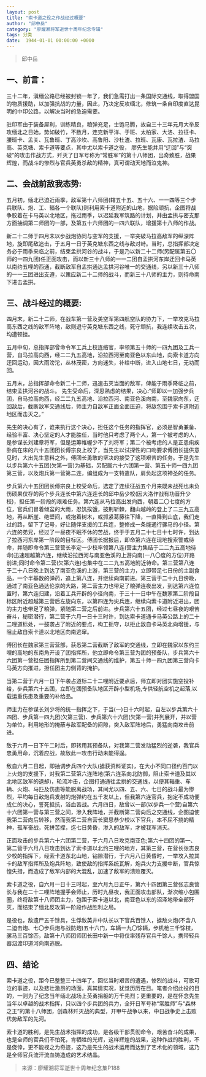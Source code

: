 ```yaml
---
layout: post
title: "索卡道之役之作战经过概要"
author: "邱中岳"
category: "廖耀湘将军逝世十周年纪念专辑"
tags: 分类
date:  1944-01-01 00:00:00 +0000
---
```

> 邱中岳

## 一、前言：

三十二年，滇缅公路已经被封锁一年了，我们急需打出一条国际交通线，取得盟国的物质援助，以加强抗战的力量，因此，乃决定反攻缅北，修筑一条自印度直达昆明的中印公路，以解决当时的急迫需要。

驻印军由于装备犀利，训练精良，粮弹充足，士饱马腾，故自三十三年元月大举反攻缅北之日始，势如破竹，不数月，连克新平洋、于班、太柏家、大洛、拉征卡、腰班卡、孟关、瓦鲁班、丁高沙坎、高鲁阳、沙杜渣、拉班、瓦康、瓦拉渣、马拉高、英克塘、索卡道等要点，其中尤以索卡道之役， 廖先生能并用“迂回”与“突破”的攻击作战方式，歼灭了日军号称为“常胜军”的第十八师团，出奇致胜，战果辉煌，而战斗的惨烈与官兵英勇杀敌的精神，真可谓动天地而泣鬼神。

## 二、会战前敌我态势:

五月初，缅北已迫近雨季，敌军第十八师团(辖五十五、五十六、一一四等三个步兵联队、炮、工、辎各一个联队)则利用索卡道附近的山地，据险顽抗，企图将战争胶着在卡马英以北地区，拖过雨季，以迟延我军筑路的计划，并由孟拱与密支那方面抽调第二师团的一部，及第五十六师团的一四六联队，增援第十八师的作战。

新二十二师于四月末以步战炮协同与空军的支援，一举突破马拉高敌军的纵深阵地，旋即尾敌追击，于五月一日于英克塘东西之线与敌对峙。当时，总指挥部决定务必于雨季来临之前，结束孟拱河谷的战斗，于是乃以新二十二师(另配属第五〇师的一四九团)任正面攻击，而以新三十八师的一一二团自孟拱河东岸迂回卡马英以南约五哩的西通，截断敌军自孟拱通达孟拱河谷唯一的交通线，另以新三十八师的一一三团进出支遵，以策应新二十二师的战斗，而新三十八师的主力，则待命南下进击孟拱。

## 三、战斗经过的概要:

四月末，新二十二师，在战车第一营及美空军第四航空队的协力下，一举攻克马拉高东西之线的敌军阵地，敌则退守英克塘东西之线，死守顽抗，我连续攻击五次，均遭顿挫。

五月中旬，总指挥部曾命令军工兵上校连络官，率领第五十师的一四九团及工兵一营，自马拉高向西，经二二九五高地，沿拉西河至南亚色以东山地，向索卡道方向迂回运动，因大雨滂沱，丛林茂密，方向迷失，补给中断，进入山地七日，无功而回。

五月末，总指挥部命令新二十二师，迅速击灭当面的敌军，俾能于雨季降临之前，结束孟拱河谷的战斗。 先生受命后，深思熟虑的结果，决心:“师即以一加强步兵团，自马拉高向西，经二二九五高地、沿拉西河、南亚色溪向南，至魏家向东，迂回敌后，截断敌军交通线后，师主力自敌军正面全面压迫，将敌包围于索卡道附近地区而击灭之。”

先生的决心有了，谁来执行这个决心，担任这个任务的指挥官，必须是智勇兼备、经验丰富、决心坚定的人才能胜任，当时他只考虑了两个人，第一个被考虑的人，是参谋长刘建章将军，但是运筹帷幄少不了刘将军；第二个被考虑的人是正患痢疾卧病在床的六十五团团长傅宗良上校了，当先生以试探性的口吻要求傅团长提供意见时，大出先生意料之外，傅团长勇敢的坚决的接受了这项艰苦的任务。于是先生以步兵第六十五团(欠第一营)为基础，另配属六十六团第一营、第五十师一四九团第三营，以及炮兵第一营第二连，编组成为一支特遣队，肩负起这项神圣的任务。

步兵第六十五团团长傅宗良上校受命后，选定了连续征战五个月来既未战死也未负伤硕果仅存的两个步兵连长中第六连连长的邱中岳少校(因大洛作战有功晋升少校)，担任第一阶段的艰难任务。第六连从马拉高出发向西，朝着二〇七度的方位，官兵们冒着倾盆的大雨，忍饥挨饿，披荆斩棘，翻山越岭的登上了二三九五高地，再从断崖、绝壁间，或抱着树木，或抓紧葛藤往下降，一直降到山底，我们走过的路，留下了记号，好让随伴支援的工兵连，整修成一条能通行骡马的小径。第六连的弟兄，经过了一昼夜不眠不休的苦战，终于于五月二十七日十七时许，到达了拉西河东岸第一阶段的目标区。傅团长据报后，即命第六连在现地搜索警戒待命，并随即命令第三营营长李定一少校率领第八连(营主力集结于二二九五高地待命)迅速超越第六连，继续沿拉西河与南亚色溪的上游向南(一八〇度的方位)开路前进;同时命令第二营(欠第六连)也集中在二二九五高地附近待命。第三营第八连于二十八日晚上到达了南亚色溪的上游，第三营的主力，立即带足七日份的主副食品，一个半基数的弹药，追上第八连，并继续向南前进。第三营于二十九日傍晚，通过了南亚色通达伦京的大路，第二营主力也带足了粮弹连夜出发，到达第六连位置时，第六连归建，沿着工兵开辟的小径向南，于三十一日中午在魏家第二阶段目标区附近超越第三营后左旋向东，以第四连为尖兵连，继续向索卡道附近进出，团的主力也带足了粮弹，紧随第二营之后前进。步兵第六十五团，经过七昼夜的艰苦奋斗，秘密潜行，第二营于六月一日十三时许，到达索卡道通卡马英公路上的二十二哩道标处，一鼓袭占了附近的要点，构工扼守，以拒止敌自卡马英北向增援，与阻止敌自索卡道以北地区向南逃窜。

傅团长在魏家第三营营部，获悉第二营截断了敌军的交通线，立即在魏家以东约三哩的高地的东南角开设了团指挥所，他立即命令第三营为团的预备队，步兵第六十六团第一营担任团指挥所到第二营间交通线的维护，第五十师一四九团第三营向卡马英方向推进，担任团主力侧背的掩护。

当第二营于六月一日下午袭占道标二十二哩附近要点后，师立即对团实施空投补给，步兵第六十五团，立即在团预备队地区开辟小型机场,专供轻航空机之起落,以载运重伤患及重要的补给品。

师主力在参谋长刘少将的统一指挥之下，于当(一)日十六时起，自左以步兵第六十四团、步兵第一四九团(欠第三营)、步兵第六十六团(欠第一营)并列展开，并以营为单位，利用地形的掩蔽与敌军配备的间隙，突入敌军阵地后，勇猛向南攻击前进。

敌于六月一日下午二时后，即转用其预备队，对我第二营发动猛烈的逆袭，我官兵忠勇用命，沉着应战，故敌此一攻击行动未能得逞。

敌自六月二日起，即抽调步兵四个大队(掳获资料证实)，在大小不同口径约百门以上火炮的支援下，对我第二营第六连阵地(第六连系向北防御，阻止索卡道及其以北地区敌军的退却)，轮流冲击，企图打通通往孟拱的交通线，以便其辎重、车辆、火炮、马匹及伤患等能脱离战场，其间尤以四、五、六、七日的战斗最为惨烈，平均每日敌炮兵发射的炮弹约在五千发以上，但我第六连官兵，抱定不成功便成仁的决心，誓死抵抗，浴血苦战。六月四日，敌曾以一部(以步兵一个营)自第六十六团第一营与第三营之间，渗入我阵地，并截断第二营向后之交通线，企图迫使我第二营向后转移，然而我第二营自营长窦思恭少校以下官兵，本不屈不挠的精神，孤军奋战，死拼苦撑，迄七日黄昏，渗入的敌军，才被我军消灭。

正面攻击的步兵第六十六团第二营，于六月八日攻克南亚色;第六十四团的第一、第二营于六月八日攻击到达了索卡道以北约三哩的地方，其第三营，在营长张志良少校的指挥下，经索卡道东北山地，钻隙潜行，于六月八日黄昏时，一举攻入拉其卡的敌军指挥所及炮兵阵地，致使敌的指挥系统瓦解，炮兵火力支援中断，官兵惊惶失措，而造成了敌军内部的大混乱，加速了敌军的溃败覆灭。

索卡道之役，自六月一日十三时起，至六月九日正午，第六十四团第三营张志良营长与我在二十二哩阵地握手会师止，历时九昼夜，我正面攻击部队，渐次缩小包围圈，终将敌第十八师团主力，包围于索卡道以北，南亚色以东的沼泽地带全部歼灭，而结束了缅北反攻第一阶段作战胜利之局。

是役也，敌遗尸五千馀具，生俘敌英井中队长以下官兵百馀人，掳敌火炮(不含八二迫击炮、七〇步兵炮与战防炮)五十六门，车辆一九〇馀辆，步机枪三千馀枝，骡马三百馀匹，敌第十八师团师团长田中新一中将仅率残存官兵千馀人，携带轻兵器泅渡印道河向南逃脱。

## 四、结论

索卡道之役，距今已整整三十四年了。回忆当时艰苦的遭遇，惨烈的战斗，可歌可泣的事迹，以及悲壮激昂的场面，真其情实况，犹觉历历在目。笔者介绍此役的目的，一则为了纪念当年缅北战场上英勇捐躯的万千先烈；更重要的，是在怀念先生当年以卓越的战术指挥，只以四个步兵团的兵力，全歼日军号称“常胜师”与“森林之王”的第十八师团，创森林歼灭战的典型，开甲午战争以来，中日战争史上击败优势敌军的先河。

索卡道的胜利，是先生战术指挥的成功，是各级干部贯彻命令，艰苦奋斗的成果，也是全师的官兵们不怕死，肯牺牲的光辉，这样辉煌的战果，这种作战的胜利，不是侥悻，更不能视之为奇迹，这乃是先生的战术运用而达到了艺术化的领域，这乃是全师官兵流汗流血铸造成的艺术结晶。


> *<!-- 录入校对：佚名 -->*

> 来源：廖耀湘将军逝世十周年纪念集P188